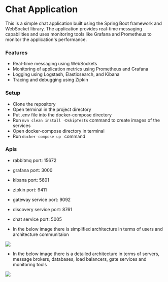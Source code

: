 # Chat Application

This is a simple chat application built using the Spring Boot framework and WebSocket library. The application provides real-time messaging capabilities and uses monitoring tools like Grafana and Prometheus to monitor the application's performance.

### Features
* Real-time messaging using WebSockets
* Monitoring of application metrics using Prometheus and Grafana
* Logging using Logstash, Elasticsearch, and Kibana
* Tracing and debugging using Zipkin

### Setup
* Clone the repository
* Open terminal in the project directory
* Put .env file into the docker-compose directory
* Run ``` mvn clean install -DskipTests ``` command to create images of the services
* Open docker-compose directory in terminal
* Run ````docker-compose up ```` command

### Apis
* rabbitmq port: 15672
* grafana port: 3000
* kibana port: 5601
* zipkin port: 9411
* gateway service port: 9092
* discovery service port: 8761
* chat service port: 5005

* In the below image there is simplified architecture in terms of users and architecture communitaion

![](https://github.com/halilbaydar/Chat-Application/blob/feat/gateway-service/github/media/chat-architecture.jpeg)

* In the below image there is a detailed architecture in terms of servers, message brokers, databases, load balancers, gate services and monitoring tools

![](https://github.com/halilbaydar/Chat-Application/blob/feat/gateway-service/github/media/Detailed-Chat-Architecture.jpeg)
